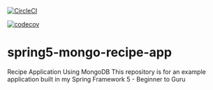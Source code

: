 [![CircleCI](https://circleci.com/gh/nicurusu/spring5-mongo-recipe-app.svg?style=svg)](https://circleci.com/gh/nicurusu/spring5-mongo-recipe-app)

[![codecov](https://codecov.io/gh/nicurusu/spring5-mongo-recipe-app/branch/master/graph/badge.svg)](https://codecov.io/gh/nicurusu/spring5-mongo-recipe-app)

# spring5-mongo-recipe-app
Recipe Application Using MongoDB
This repository is for an example application built in my Spring Framework 5 - Beginner to Guru
